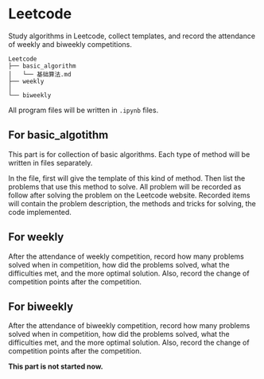 # Leetcode
Study algorithms in Leetcode, collect templates, and record the attendance of weekly and biweekly competitions.

``` 
Leetcode
├── basic_algorithm
│   └── 基础算法.md
├── weekly
│
└── biweekly
```

All program files will be written in `.ipynb` files.

## For basic_algotithm

This part is for collection of basic algorithms. Each type of method will be written in files separately. 

In the file, first will give the template of this kind of method. Then list the problems that use this method to solve. All problem will be recorded as follow after solving the problem on the Leetcode website. Recorded items will contain the problem description, the methods and tricks for solving, the code implemented.

## For weekly

After the attendance of weekly competition, record how many problems solved when in competition, how did the problems solved, what the difficulties met, and the more optimal solution. Also, record the change of competition points after the competition.

## For biweekly

After the attendance of biweekly competition, record how many problems solved when in competition, how did the problems solved, what the difficulties met, and the more optimal solution. Also, record the change of competition points after the competition.

**This part is not started now.**

